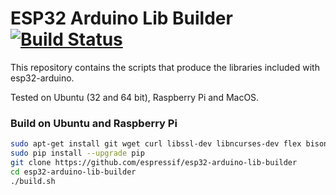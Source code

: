 # ESP32 Arduino Lib Builder [![Build Status](https://travis-ci.org/espressif/esp32-arduino-lib-builder.svg?branch=master)](https://travis-ci.org/espressif/esp32-arduino-lib-builder)

This repository contains the scripts that produce the libraries included with esp32-arduino.

Tested on Ubuntu (32 and 64 bit), Raspberry Pi and MacOS.

### Build on Ubuntu and Raspberry Pi
```bash
sudo apt-get install git wget curl libssl-dev libncurses-dev flex bison gperf python python-pip python-setuptools python-serial python-click python-cryptography python-future python-pyparsing python-pyelftools cmake ninja-build ccache
sudo pip install --upgrade pip
git clone https://github.com/espressif/esp32-arduino-lib-builder
cd esp32-arduino-lib-builder
./build.sh
```

